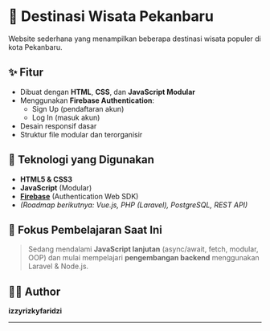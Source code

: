# 🌆 Destinasi Wisata Pekanbaru

Website sederhana yang menampilkan beberapa destinasi wisata populer di kota Pekanbaru.

## ✨ Fitur

- Dibuat dengan **HTML**, **CSS**, dan **JavaScript Modular**
- Menggunakan **Firebase Authentication**:
  - Sign Up (pendaftaran akun)
  - Log In (masuk akun)
- Desain responsif dasar
- Struktur file modular dan terorganisir

## 🔧 Teknologi yang Digunakan

- **HTML5 & CSS3**
- **JavaScript** (Modular)
- **[Firebase](https://firebase.google.com/)** (Authentication Web SDK)
- *(Roadmap berikutnya: Vue.js, PHP (Laravel), PostgreSQL, REST API)*

## 🧠 Fokus Pembelajaran Saat Ini

> Sedang mendalami **JavaScript lanjutan** (async/await, fetch, modular, OOP) dan mulai mempelajari **pengembangan backend** menggunakan Laravel & Node.js.

## 👨‍💻 Author

**izzyrizkyfaridzi**

---
